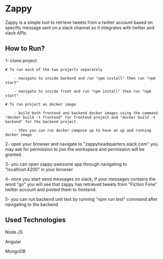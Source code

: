 # Zappy

Zappy is a simple tool to retrieve tweets from a twitter account based on specific message sent on a slack channel so it integrates with twitter and slack APIs

## How to Run?
1- clone project

    # To run each of the two projects separately 

        - navigate to inside backend and run "npm install" then run "npm start"

        - navigate to inside front and run "npm install" then run "npm start"

    # To run project as docker image 

        - build both frontend and backend docker images using the command "docker build -t frontend" for frontend project and "docker build -t backend" for the backend project.

        - then you can run docker compose up to have an up and running docker image
2- open your browser and navigate to "zappyheadquarters.slack.com" you may ask for permission to jion the workspace and permission will be granted.

3- you can open zappy awesome app through navigating to "localhost:4200" in your browser

4- once you start send messages on slack, if your messages contains the word "go" you will see that zappy has retrieved tweets from "Fiction Fone" twitter account and posted them to frontend.

5- you can run backend unit test by running "npm run test" command after navigating to the backend

## Used Technologies
Node.JS

Angular

MongoDB


